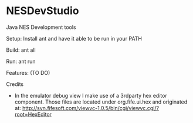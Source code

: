 NESDevStudio
============

Java NES Development tools

Setup:
  Install ant and have it able to be run in your PATH

Build:
    ant all

Run:
  ant run


Features:
  (TO DO)

Credits 
- In the emulator debug view I make use of a 3rdparty hex editor component.  Those files are located under  org.fife.ui.hex and originated at: http://svn.fifesoft.com/viewvc-1.0.5/bin/cgi/viewvc.cgi/?root=HexEditor

